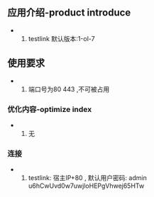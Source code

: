 ## 应用介绍-product introduce
- 1. testlink  默认版本:1-ol-7


## 使用要求
- 1.  端口号为80 443 ,不可被占用

### 优化内容-optimize index
- 1. 无

### 连接
- 1. testlink:  宿主IP+80 , 默认用户密码: admin u6hCwUvd0w7uwjloHEPgVhwej65HTw